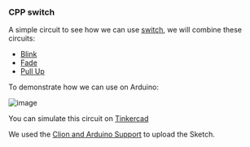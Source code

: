 ### CPP switch
A simple circuit to see how we can use [switch](https://www.w3schools.com/cpp/cpp_switch.asp), we will combine these circuits:

* [Blink](https://github.com/robsonoduarte/learn-arduino/tree/master/arduino-courses/arduino-brazilian-course/blink)
* [Fade](https://github.com/robsonoduarte/learn-arduino/tree/master/arduino-courses/arduino-brazilian-course/fade)
* [Pull Up](https://github.com/robsonoduarte/learn-arduino/tree/master/arduino-courses/arduino-brazilian-course/pull-up)

To demonstrate how we can use on Arduino:

![image](https://user-images.githubusercontent.com/797845/83777391-bb23a200-a65f-11ea-802a-b8f5bbd658dc.png)


You can simulate this circuit on [Tinkercad]( https://www.tinkercad.com/things/ibdazfazNLo)



We used the [Clion and Arduino Support](https://github.com/robsonoduarte/learn-arduino/tree/master/clion-arduino/example) to upload the Sketch.
